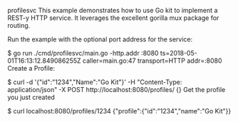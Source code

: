 profilesvc
This example demonstrates how to use Go kit to implement a REST-y HTTP service. It leverages the excellent gorilla mux package for routing.

Run the example with the optional port address for the service:

$ go run ./cmd/profilesvc/main.go -http.addr :8080
ts=2018-05-01T16:13:12.849086255Z caller=main.go:47 transport=HTTP addr=:8080
Create a Profile:

$ curl -d '{"id":"1234","Name":"Go Kit"}' -H "Content-Type: application/json" -X POST http://localhost:8080/profiles/
{}
Get the profile you just created

$ curl localhost:8080/profiles/1234
{"profile":{"id":"1234","name":"Go Kit"}}